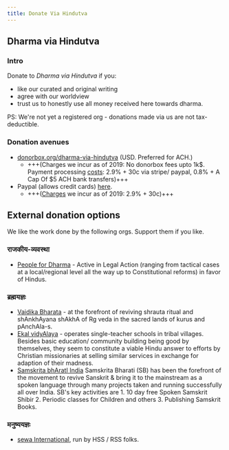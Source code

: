 ```yaml
---
title: Donate Via Hindutva
---
```


## Dharma via Hindutva
### Intro
Donate to _Dharma via Hindutva_ if you:

- like our curated and original writing
- agree with our worldview
- trust us to honestly use all money received here towards dharma.

PS: We're not yet a registered org - donations made via us are not tax-deductible.

### Donation avenues
- [donorbox.org/dharma-via-hindutva](https://donorbox.org/dharma-via-hindutva) (USD. Preferred for ACH.)
  - +++(Charges we incur as of 2019:  No donorbox fees upto 1k$. Payment processing [costs](https://donorbox.org/pricing): 2.9% + 30c via stripe/ paypal, 0.8% + A Cap Of $5 ACH bank transfers)+++
- Paypal (allows credit cards) [here](https://www.paypal.com/cgi-bin/webscr?cmd=_s-xclick&hosted_button_id=NLWWP6YAYGPD8&source=url).
  - +++([Charges](https://www.paypal.com/us/webapps/mpp/fundraising) we incur as of 2019: 2.9% + 30c)+++

## External donation options

We like the work done by the following orgs. Support them if you like.


### राजकीय-व्यवस्था
- [People for Dharma](http://peoplefordharma.org/) - Active in Legal Action (ranging from tactical cases at a local/regional level all the way up to Constitutional reforms) in favor of Hindus.

### ब्रह्मयज्ञः
- [Vaidika Bharata](http://vaidikabharata.org/donate-to-us/) - at the forefront of reviving shrauta ritual and shAnkhAyana shAkhA of Rg veda in the sacred lands of kurus and pAnchAla-s.
- [Ekal vidyAlaya](http://www.ekal.org/content/donate) - operates single-teacher schools in tribal villages. Besides basic education/ community building being good by themselves, they seem to constitute a viable Hindu answer to efforts by Christian missionaries at selling similar services in exchange for adaption of their madness.
- [Samskrita bhAratI India](https://www.samskritabharati.in/donate) Samskrita Bharati (SB) has been the forefront of the movement to revive Sanskrit & bring it to the mainstream as a spoken language through many projects taken and running successfully all over India. SB's key activities are  1. 10 day free Spoken Samskrit Shibir 2. Periodic classes for Children and others 3. Publishing Samskrit Books.

### मनुष्ययज्ञः
- [sewa International](https://sewausa.org/About-Us), run by HSS / RSS folks.